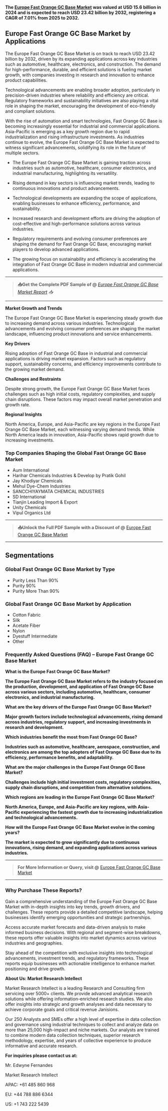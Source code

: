 <p><strong>The <a href="https://www.marketresearchintellect.com/download-sample/?rid=957174&amp;utm_source=Pulse-April-Europe&amp;utm_medium=852">Europe Fast Orange GC Base Market</a> was valued at USD 15.6 billion in 2024 and is expected to reach USD 23.42 billion by 2032, registering a CAGR of 7.01% from 2025 to 2032.</strong></p><h2>Europe Fast Orange GC Base Market by Applications&nbsp;</h2><p><p>The Europe Fast Orange GC Base Market is on track to reach USD 23.42 billion by 2032, driven by its expanding applications across key industries such as automotive, healthcare, electronics, and construction. The demand for high-performance, durable, and efficient solutions is fueling market growth, with companies investing in research and innovation to enhance product capabilities.</p><p>Technological advancements are enabling broader adoption, particularly in precision-driven industries where reliability and efficiency are critical. Regulatory frameworks and sustainability initiatives are also playing a vital role in shaping the market, encouraging the development of eco-friendly and compliant solutions.</p><p>With the rise of automation and smart technologies, Fast Orange GC Base is becoming increasingly essential for industrial and commercial applications. Asia-Pacific is emerging as a key growth region due to rapid industrialization and rising infrastructure investments. As industries continue to evolve, the Europe Fast Orange GC Base Market is expected to witness significant advancements, solidifying its role in the future of multiple sectors.</p></p><ul><li><p>The Europe Fast Orange GC Base Market is gaining traction across industries such as automotive, healthcare, consumer electronics, and industrial manufacturing, highlighting its versatility.</p></li><li><p>Rising demand in key sectors is influencing market trends, leading to continuous innovations and product advancements.</p></li><li><p>Technological developments are expanding the scope of applications, enabling businesses to enhance efficiency, performance, and sustainability.</p></li><li><p>Increased research and development efforts are driving the adoption of cost-effective and high-performance solutions across various industries.</p></li><li><p>Regulatory requirements and evolving consumer preferences are shaping the demand for Fast Orange GC Base, encouraging market players to develop advanced applications.</p></li><li><p>The growing focus on sustainability and efficiency is accelerating the integration of Fast Orange GC Base in modern industrial and commercial applications.</p></li></ul><hr /><blockquote><p><strong><span class="font-[700]">📥Get the Complete PDF Sample of @ </span></strong><em><span class="font-[700]"><a href="https://www.marketresearchintellect.com/download-sample/?rid=957174&amp;utm_source=Pulse-April-Europe&amp;utm_medium=852" target="_blank" data-tracking-control-name="article-ssr-frontend-pulse_little-text-block" data-tracking-will-navigate="" data-test-link="">Europe Fast Orange GC Base Market Report</a>&nbsp;📥</span></em></p></blockquote><hr /><p class="" data-start="77" data-end="360"><strong data-start="77" data-end="105">Market Growth and Trends</strong></p><p class="" data-start="77" data-end="360">The Europe Fast Orange GC Base Market is experiencing steady growth due to increasing demand across various industries. Technological advancements and evolving consumer preferences are shaping the market landscape, influencing product innovations and service enhancements.</p><p class="" data-start="362" data-end="606"><strong data-start="362" data-end="377">Key Drivers</strong></p><p class="" data-start="362" data-end="606">Rising adoption of Fast Orange GC Base in industrial and commercial applications is driving market expansion. Factors such as regulatory support, sustainability concerns, and efficiency improvements contribute to the growing market demand.</p><p class="" data-start="608" data-end="849"><strong data-start="608" data-end="637">Challenges and Restraints</strong></p><p class="" data-start="608" data-end="849">Despite strong growth, the Europe Fast Orange GC Base Market faces challenges such as high initial costs, regulatory complexities, and supply chain disruptions. These factors may impact overall market penetration and growth rate.</p><p class="" data-start="851" data-end="1095"><strong data-start="851" data-end="872">Regional Insights</strong></p><p class="" data-start="851" data-end="1095">North America, Europe, and Asia-Pacific are key regions in the Europe Fast Orange GC Base Market, each witnessing varying demand trends. While North America leads in innovation, Asia-Pacific shows rapid growth due to increasing investments.</p><p><h3>Top Companies Shaping the Global Fast Orange GC Base Market </h3><ul><li>Aum International</li><li>Harihar Chemicals Industries & Develop by Pratik Gohil</li><li>Jay Khodiyar Chemicals</li><li>Mehul Dye-Chem Industries</li><li>SANCCHIYAYMATA CHEMICAL INDUSTRIES</li><li>SD International</li><li>Tianjin Leading Import & Export</li><li>Unity Chemicals</li><li>Vipul Organics Ltd</li></ul></p><hr /><blockquote><p><strong>📥Unlock the Full PDF Sample with a Discount of @</strong> <a href="https://www.marketresearchintellect.com/ask-for-discount/?rid=957174&amp;utm_source=Pulse-April-Europe&amp;utm_medium=852">Europe Fast Orange GC Base Market</a></p></blockquote><hr /><p><h2>Segmentations</h2><h3>Global Fast Orange GC Base Market by Type</h3><ul><li>Purity Less Than 90%</li><li>Purity 90%</li><li>Purity More Than 90%</li></ul><h3>Global Fast Orange GC Base Market by Application</h3><ul><li>Cotton Fabric</li><li>Silk</li><li>Acetate Fiber</li><li>Nylon</li><li>Dyestuff Intermediate</li><li>Other</li></ul></p><h3><strong>Frequently Asked Questions (FAQ) &ndash; Europe Fast Orange GC Base Market</strong></h3><p><strong>What is the Europe Fast Orange GC Base Market?</strong></p><p><strong>The Europe Fast Orange GC Base Market refers to the industry focused on the production, development, and application of Fast Orange GC Base across various sectors, including automotive, healthcare, consumer electronics, and industrial manufacturing.</strong></p><p><strong>What are the key drivers of the Europe Fast Orange GC Base Market?</strong></p><p><strong>Major growth factors include technological advancements, rising demand across industries, regulatory support, and increasing investments in research and development.</strong></p><p><strong>Which industries benefit the most from Fast Orange GC Base?</strong></p><p><strong>Industries such as automotive, healthcare, aerospace, construction, and electronics are among the top adopters of Fast Orange GC Base due to its efficiency, performance benefits, and adaptability.</strong></p><p><strong>What are the major challenges in the Europe Fast Orange GC Base Market?</strong></p><p><strong>Challenges include high initial investment costs, regulatory complexities, supply chain disruptions, and competition from alternative solutions.</strong></p><p><strong>Which regions are leading in the Europe Fast Orange GC Base Market?</strong></p><p><strong>North America, Europe, and Asia-Pacific are key regions, with Asia-Pacific experiencing the fastest growth due to increasing industrialization and technological advancements.</strong></p><p><strong>How will the Europe Fast Orange GC Base Market evolve in the coming years?</strong></p><p><strong>The market is expected to grow significantly due to continuous innovations, rising demand, and expanding applications across various industries.</strong></p><hr /><blockquote><p><span class="font-[700]"><strong>For More Information or Query, visit&nbsp;@</strong>&nbsp;</span><span class="font-[700]"><a href="https://www.marketresearchintellect.com/product/global-fast-orange-gc-base-market/?utm_source=Linkedin&utm_medium=852" target="_blank" data-tracking-control-name="article-ssr-frontend-pulse_little-text-block" data-tracking-will-navigate="" data-test-link="">Europe Fast Orange GC Base Market</a></span></p></blockquote><hr /><h3><strong data-start="0" data-end="31">Why Purchase These Reports?</strong></h3><p class="" data-start="35" data-end="297">Gain a comprehensive understanding of the Europe Fast Orange GC Base Market with in-depth insights into key trends, growth drivers, and challenges. These reports provide a detailed competitive landscape, helping businesses identify emerging opportunities and strategic partnerships.</p><p class="" data-start="299" data-end="540">Access accurate market forecasts and data-driven analysis to make informed business decisions. With regional and segment-wise breakdowns, these reports offer valuable insights into market dynamics across various industries and geographies.</p><p class="" data-start="542" data-end="784">Stay ahead of the competition with exclusive insights into technological advancements, investment trends, and regulatory frameworks. These reports equip businesses with actionable intelligence to enhance market positioning and drive growth.</p><p><strong><span class="font-[700]">About Us: Market Research Intellect</span></strong></p><p><span class="">Market Research Intellect is a leading Research and Consulting firm servicing over 5000+ clients. We provide advanced analytical research solutions while offering information-enriched research studies.&nbsp;</span>We also offer insights into strategic and growth analyses and data necessary to achieve corporate goals and critical revenue Janisions.</p><p><span class="">Our 250 Analysts and SMEs offer a high level of expertise in data collection and governance using industrial techniques to collect and analyze data on more than 25,000 high-impact and niche markets. Our analysts are trained to combine modern data collection techniques, superior research methodology, expertise, and years of collective experience to produce informative and accurate research.</span></p><p><strong>For inquiries please contact us at:</strong></p><p>Mr. Edwyne Fernandes</p><p>Market Research Intellect</p><p>APAC: +61 485 860 968</p><p>EU: +44 788 886 6344</p><p>US: +1 743 222 5439</p>